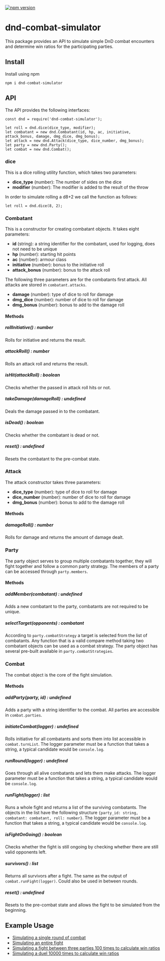 [![npm version](https://badge.fury.io/js/dnd-combat-simulator.svg)](https://badge.fury.io/js/dnd-combat-simulator)

# dnd-combat-simulator
This package provides an API to simulate simple DnD combat encounters and determine win ratios for the participating parties.

## Install
Install using npm
```
npm i dnd-combat-simulator
```

## API
The API provides the following interfaces:
```
const dnd = require('dnd-combat-simulator');

let roll = dnd.dice(dice_type, modifier);
let combatant = new dnd.Combatant(id, hp, ac, initiative, attack_bonus, damage, dmg_dice, dmg_bonus);
let attack = new dnd.Attack(dice_type, dice_number, dmg_bonus);
let party = new dnd.Party();
let combat = new dnd.Combat();
```

### dice
This is a dice rolling utility function, which takes two parameters:
- **dice_type** (number): The number of sides on the dice
- **modifier** (number): The modifier is added to the result of the throw

In order to simulate rolling a d8+2 we call the function as follows:
```
let roll = dnd.dice(8, 2);
```

### Combatant
This is a constructor for creating combatant objects. It takes eight parameters:
- **id** (string): a string identifier for the combatant, used for logging, does not need to be unique
- **hp** (number): starting hit points
- **ac** (number): armour class
- **initiative** (number): bonus to the initiative roll
- **attack_bonus** (number): bonus to the attack roll

The following three parameters are for the combatants first attack. All attacks are stored in ```combatant.attacks```.
- **damage** (number): type of dice to roll for damage
- **dmg_dice** (number): number of dice to roll for damage
- **dmg_bonus** (number): bonus to add to the damage roll

#### Methods
##### **rollInitiative**() : number
Rolls for initiative and returns the result.
##### **attackRoll**() : number
Rolls an attack roll and returns the result.
##### **isHit**(attackRoll) : boolean
Checks whether the passed in attack roll hits or not.
##### **takeDamage**(damageRoll) : undefined
Deals the damage passed in to the combatant.
##### **isDead**() : boolean
Checks whether the combatant is dead or not.
##### **reset**() : undefined
Resets the combatant to the pre-combat state.

### Attack
The attack constructor takes three parameters:
- **dice_type** (number): type of dice to roll for damage
- **dice_number** (number): number of dice to roll for damage
- **dmg_bonus** (number): bonus to add to the damage roll

#### Methods
##### **damageRoll**() : number
Rolls for damage and returns the amount of damage dealt.

### Party
The party object serves to group multiple combatants together, they will fight together and follow a common party strategy. The members of a party can be accessed through ```party.members```.

#### Methods
##### **addMember**(combatant) : undefined
Adds a new combatant to the party, combatants are not required to be unique.
##### **selectTarget**(opponents) : combatant
According to ```party.combatStrategy``` a target is selected from the list of combatants. Any function that is a valid compare method taking two combatant objects can be used as a combat strategy. The party object has several pre-built available in ```party.combatStrategies```.


### Combat
The combat object is the core of the fight simulation.

#### Methods
##### **addParty**(party, id) : undefined
Adds a party with a string identifier to the combat. All parties are accessible in ```combat.parties```.
##### **initiateCombat**(logger) : undefined
Rolls initiative for all combatants and sorts them into list accessible in ```combat.turnList```. The logger parameter must be a function that takes a string, a typical candidate would be ```console.log```.
##### **runRound**(logger) : undefined
Goes through all alive combatants and lets them make attacks. The logger parameter must be a function that takes a string, a typical candidate would be ```console.log```.
##### **runFight**(logger) : list
Runs a whole fight and returns a list of the surviving combatants. The objects in the list have the following structure ```{party_id: string, combatant: combatant, roll: number}```. The logger parameter must be a function that takes a string, a typical candidate would be ```console.log```.
##### **isFightOnGoing**() : boolean
Checks whether the fight is still ongoing by checking whether there are still valid opponents left.
##### **survivors**() : list
Returns all survivors after a fight. The same as the output of ```combat.runFight(logger)```. Could also be used in between rounds.
##### **reset**() : undefined
Resets to the pre-combat state and allows the fight to be simulated from the beginning.

## Example Usage
- [Simulating a single round of combat](https://github.com/Eddykasp/dnd-combat-sim/blob/master/test/combat_example_round.js)
- [Simulating an entire fight](https://github.com/Eddykasp/dnd-combat-sim/blob/master/test/combat_example_fight.js)
- [Simulating a fight between three parties 100 times to calculate win ratios](https://github.com/Eddykasp/dnd-combat-sim/blob/master/test/multi_combat_simulation_example.js)
- [Simulating a duel 10000 times to calculate win ratios](https://github.com/Eddykasp/dnd-combat-sim/blob/master/test/duel_example.js)
